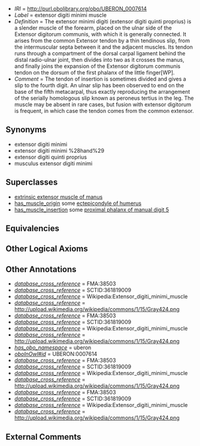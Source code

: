  * *IRI* = http://purl.obolibrary.org/obo/UBERON_0007614
 * *Label* = extensor digiti minimi muscle
 * *Definition* = The extensor minimi digiti (extensor digiti quinti proprius) is a slender muscle of the forearm, placed on the ulnar side of the Extensor digitorum communis, with which it is generally connected. It arises from the common Extensor tendon by a thin tendinous slip, from the intermuscular septa between it and the adjacent muscles. Its tendon runs through a compartment of the dorsal carpal ligament behind the distal radio-ulnar joint, then divides into two as it crosses the manus, and finally joins the expansion of the Extensor digitorum communis tendon on the dorsum of the first phalanx of the little finger[WP].
 * *Comment* = The tendon of insertion is sometimes divided and gives a slip to the fourth digit. An ulnar slip has been observed to end on the base of the fifth metacarpal, thus exactly reproducing the arrangement of the serially homologous slip known as peroneus tertius in the leg. The muscle may be absent in rare cases, but fusion with extensor digitorum is frequent, in which case the tendon comes from the common extensor.

## Synonyms

 * extensor digiti minimi
 * extensor digiti minimi %28hand%29
 * extensor digiti quinti proprius
 * musculus extensor digiti minimi

## Superclasses

 * [extrinsic extensor muscle of manus](../../UBERON/24/UBERON_0011024.md)
 * [has_muscle_origin](../../RO/72/RO_0002372.md) some [ectepicondyle of humerus](../../UBERON/07/UBERON_0006807.md)
 * [has_muscle_insertion](../../RO/73/RO_0002373.md) some [proximal phalanx of manual digit 5](../../UBERON/31/UBERON_0004331.md)

## Equivalencies


## Other Logical Axioms


## Other Annotations

 * *[database_cross_reference](../../ef/oboInOwl#hasDbXref.md)* = FMA:38503
 * *[database_cross_reference](../../ef/oboInOwl#hasDbXref.md)* = SCTID:361819009
 * *[database_cross_reference](../../ef/oboInOwl#hasDbXref.md)* = Wikipedia:Extensor_digiti_minimi_muscle
 * *[database_cross_reference](../../ef/oboInOwl#hasDbXref.md)* = http://upload.wikimedia.org/wikipedia/commons/1/15/Gray424.png
 * *[database_cross_reference](../../ef/oboInOwl#hasDbXref.md)* = FMA:38503
 * *[database_cross_reference](../../ef/oboInOwl#hasDbXref.md)* = SCTID:361819009
 * *[database_cross_reference](../../ef/oboInOwl#hasDbXref.md)* = Wikipedia:Extensor_digiti_minimi_muscle
 * *[database_cross_reference](../../ef/oboInOwl#hasDbXref.md)* = http://upload.wikimedia.org/wikipedia/commons/1/15/Gray424.png
 * *[has_obo_namespace](../../ce/oboInOwl#hasOBONamespace.md)* = uberon
 * *[oboInOwl#id](../../id/oboInOwl#id.md)* = UBERON:0007614
 * *[database_cross_reference](../../ef/oboInOwl#hasDbXref.md)* = FMA:38503
 * *[database_cross_reference](../../ef/oboInOwl#hasDbXref.md)* = SCTID:361819009
 * *[database_cross_reference](../../ef/oboInOwl#hasDbXref.md)* = Wikipedia:Extensor_digiti_minimi_muscle
 * *[database_cross_reference](../../ef/oboInOwl#hasDbXref.md)* = http://upload.wikimedia.org/wikipedia/commons/1/15/Gray424.png
 * *[database_cross_reference](../../ef/oboInOwl#hasDbXref.md)* = FMA:38503
 * *[database_cross_reference](../../ef/oboInOwl#hasDbXref.md)* = SCTID:361819009
 * *[database_cross_reference](../../ef/oboInOwl#hasDbXref.md)* = Wikipedia:Extensor_digiti_minimi_muscle
 * *[database_cross_reference](../../ef/oboInOwl#hasDbXref.md)* = http://upload.wikimedia.org/wikipedia/commons/1/15/Gray424.png

## External Comments

